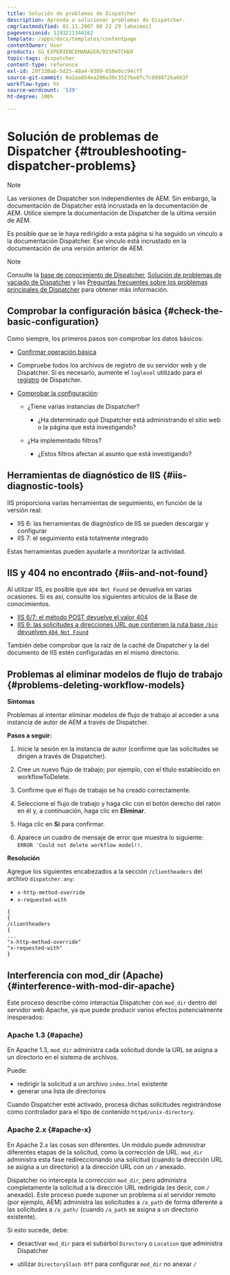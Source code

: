 ```yaml
---
title: Solución de problemas de Dispatcher
description: Aprenda a solucionar problemas de Dispatcher.
cmgrlastmodified: 01.11.2007 08 22 29 [aheimoz]
pageversionid: 1193211344162
template: /apps/docs/templates/contentpage
contentOwner: User
products: SG_EXPERIENCEMANAGER/DISPATCHER
topic-tags: dispatcher
content-type: reference
exl-id: 29f338ab-5d25-48a4-9309-058e0cc94cff
source-git-commit: 0a1aa854ea286a30c3527be8fc7c0998726a663f
workflow-type: ht
source-wordcount: '539'
ht-degree: 100%

---
```


# Solución de problemas de Dispatcher {#troubleshooting-dispatcher-problems}

>[!NOTE]
>
>Las versiones de Dispatcher son independientes de AEM. Sin embargo, la documentación de Dispatcher está incrustada en la documentación de AEM. Utilice siempre la documentación de Dispatcher de la última versión de AEM.
>
>Es posible que se le haya redirigido a esta página si ha seguido un vínculo a la documentación Dispatcher. Ese vínculo está incrustado en la documentación de una versión anterior de AEM.

>[!NOTE]
>
>Consulte la [base de conocimiento de Dispatcher](https://helpx.adobe.com/es/experience-manager/kb/index/dispatcher.html), [Solución de problemas de vaciado de Dispatcher](https://experienceleague.adobe.com/search.html?lang=es#q=troubleshooting%20dispatcher%20flushing%20issues&amp;sort=relevancy&amp;f:el_product=[Experience%20Manager]) y las [Preguntas frecuentes sobre los problemas principales de Dispatcher](dispatcher-faq.md) para obtener más información.

## Comprobar la configuración básica {#check-the-basic-configuration}

Como siempre, los primeros pasos son comprobar los datos básicos:

* [Confirmar operación básica](/help/using/dispatcher-configuration.md#confirming-basic-operation)
* Compruebe todos los archivos de registro de su servidor web y de Dispatcher. Si es necesario, aumente el `loglevel` utilizado para el [registro](/help/using/dispatcher-configuration.md#logging) de Dispatcher.

* [Comprobar la configuración](/help/using/dispatcher-configuration.md):

   * ¿Tiene varias instancias de Dispatcher?

      * ¿Ha determinado qué Dispatcher está administrando el sitio web o la página que está investigando?

   * ¿Ha implementado filtros?

      * ¿Estos filtros afectan al asunto que está investigando?

## Herramientas de diagnóstico de IIS {#iis-diagnostic-tools}

IIS proporciona varias herramientas de seguimiento, en función de la versión real:

* IIS 6: las herramientas de diagnóstico de IIS se pueden descargar y configurar
* IIS 7: el seguimiento está totalmente integrado

Estas herramientas pueden ayudarle a monitorizar la actividad.

## IIS y 404 no encontrado {#iis-and-not-found}

Al utilizar IIS, es posible que `404 Not Found` se devuelva en varias ocasiones. Si es así, consulte los siguientes artículos de la Base de conocimientos.

* [IIS 6/7: el método POST devuelve el valor 404](https://helpx.adobe.com/es/experience-manager/kb/IIS6IsapiFilters.html)
* [IIS 6: las solicitudes a direcciones URL que contienen la ruta base `/bin` devuelven `404 Not Found`](https://helpx.adobe.com/es/experience-manager/kb/RequestsToBinDirectoryFailInIIS6.html)

También debe comprobar que la raíz de la caché de Dispatcher y la del documento de IIS estén configuradas en el mismo directorio.

## Problemas al eliminar modelos de flujo de trabajo {#problems-deleting-workflow-models}

**Síntomas**

Problemas al intentar eliminar modelos de flujo de trabajo al acceder a una instancia de autor de AEM a través de Dispatcher.

**Pasos a seguir:**

1. Inicie la sesión en la instancia de autor (confirme que las solicitudes se dirigen a través de Dispatcher).
1. Cree un nuevo flujo de trabajo; por ejemplo, con el título establecido en workflowToDelete.
1. Confirme que el flujo de trabajo se ha creado correctamente.
1. Seleccione el flujo de trabajo y haga clic con el botón derecho del ratón en él y, a continuación, haga clic en **Eliminar**.

1. Haga clic en **Sí** para confirmar.
1. Aparece un cuadro de mensaje de error que muestra lo siguiente:\
   `ERROR 'Could not delete workflow model!!`.

**Resolución**

Agregue los siguientes encabezados a la sección `/clientheaders` del archivo `dispatcher.any`:

* `x-http-method-override`
* `x-requested-with`

```
{  
{  
/clientheaders  
{  
...  
"x-http-method-override"  
"x-requested-with"  
}
```

## Interferencia con mod_dir (Apache) {#interference-with-mod-dir-apache}

Este proceso describe cómo interactúa Dispatcher con `mod_dir` dentro del servidor web Apache, ya que puede producir varios efectos potencialmente inesperados:

### Apache 1.3 {#apache}

En Apache 1.3, `mod_dir` administra cada solicitud donde la URL se asigna a un directorio en el sistema de archivos.

Puede:

* redirigir la solicitud a un archivo `index.html` existente
* generar una lista de directorios

Cuando Dispatcher esté activado, procesa dichas solicitudes registrándose como controlador para el tipo de contenido `httpd/unix-directory`.

### Apache 2.x {#apache-x}

En Apache 2.x las cosas son diferentes. Un módulo puede administrar diferentes etapas de la solicitud, como la corrección de URL. `mod_dir` administra esta fase redireccionando una solicitud (cuando la dirección URL se asigna a un directorio) a la dirección URL con un `/` anexado.

Dispatcher no intercepta la corrección `mod_dir`, pero administra completamente la solicitud a la dirección URL redirigida (es decir, con `/` anexado). Este proceso puede suponer un problema si el servidor remoto (por ejemplo, AEM) administra las solicitudes a `/a_path` de forma diferente a las solicitudes a `/a_path/` (cuando `/a_path` se asigna a un directorio existente).

Si esto sucede, debe:

* desactivar `mod_dir` para el subárbol `Directory` o `Location` que administra Dispatcher

* utilizar `DirectorySlash Off` para configurar `mod_dir` no anexar `/`
